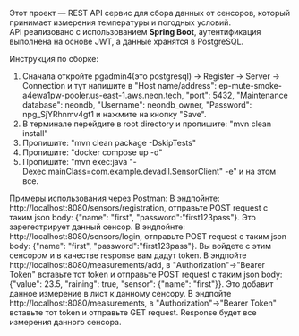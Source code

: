 Этот проект — REST API сервис для сбора данных от сенсоров, который принимает измерения температуры и погодных условий.  
API реализовано с использованием **Spring Boot**, аутентификация выполнена на основе JWT, а данные хранятся в PostgreSQL.

Инструкция по сборке:
1. Сначала откройте pgadmin4(это postgresql) -> Register -> Server -> Connection и тут напишите в "Host name/address": ep-mute-smoke-a4ewa1pw-pooler.us-east-1.aws.neon.tech, "port": 5432, "Maintenance database": neondb, "Username": neondb_owner, "Password": npg_SjYRhnmv4gt1 и нажмите на кнопку "Save".
2. В терминале перейдите в root directory и пропишите: "mvn clean install"
3. Пропишите: "mvn clean package -DskipTests"
4. Пропишите: "docker compose up -d"
5. Пропишите: "mvn exec:java "-Dexec.mainClass=com.example.devadil.SensorClient" -e" и на этом все. 

Примеры использования через Postman:
В эндпойнте: http://localhost:8080/sensors/registration, отправьте  POST request с таким json body: {"name": "first", "password":"first123pass"}. Это зарегестрирует данный сенсор.
В эндпойнте: http://localhost:8080/sensors/login, отправьте  POST request с таким json body: {"name": "first", "password":"first123pass"}. Вы войдете с этим сенсором и в качестве response вам дадут token.
В эндпойте http://localhost:8080/measurements/add, в "Authorization"->"Bearer Token" вставьте тот token и отправьте POST request с таким json body: {"value": 23.5, "raining": true, "sensor": {"name": "first"}}. Это добавит данное измерение в лист к данному сенсору.
В эндпойте http://localhost:8080/measurements, в "Authorization"->"Bearer Token" вставьте тот token и отправьте GET request. Response будет все измерения данного сенсора.


